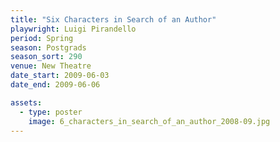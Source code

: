 ```yaml
---
title: "Six Characters in Search of an Author"
playwright: Luigi Pirandello
period: Spring
season: Postgrads
season_sort: 290
venue: New Theatre
date_start: 2009-06-03
date_end: 2009-06-06

assets:
  - type: poster
    image: 6_characters_in_search_of_an_author_2008-09.jpg
---
```


